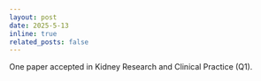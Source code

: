 ```yaml
---
layout: post
date: 2025-5-13
inline: true
related_posts: false
---
```


One paper accepted in Kidney Research and Clinical Practice (Q1).
